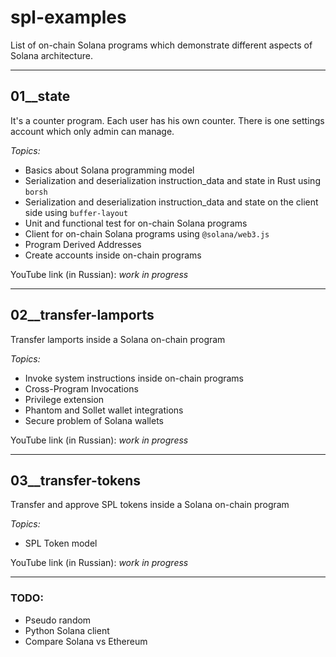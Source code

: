 # spl-examples
List of on-chain Solana programs which demonstrate different aspects of Solana architecture.

----

## 01__state
It's a counter program. Each user has his own counter. There is one settings account which only admin can manage.

*Topics:*
- Basics about Solana programming model   
- Serialization and deserialization instruction_data and state in Rust using `borsh`
- Serialization and deserialization instruction_data and state on the client side using `buffer-layout`
- Unit and functional test for on-chain Solana programs
- Client for on-chain Solana programs using `@solana/web3.js`
- Program Derived Addresses
- Create accounts inside on-chain programs

YouTube link (in Russian): *work in progress*  

---

## 02__transfer-lamports
Transfer lamports inside a Solana on-chain program

*Topics:*
- Invoke system instructions inside on-chain programs
- Cross-Program Invocations
- Privilege extension
- Phantom and Sollet wallet integrations
- Secure problem of Solana wallets

YouTube link (in Russian): *work in progress*

---

## 03__transfer-tokens
Transfer and approve SPL tokens inside a Solana on-chain program

*Topics:*
- SPL Token model

YouTube link (in Russian): *work in progress*

---


### TODO:
- Pseudo random
- Python Solana client
- Compare Solana vs Ethereum